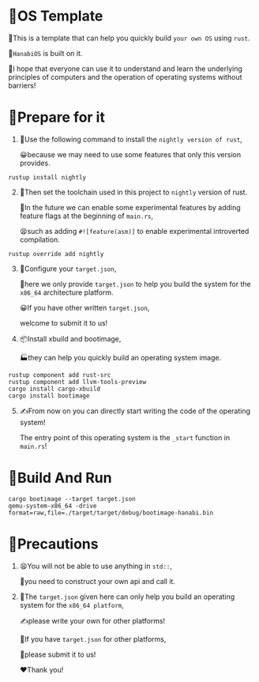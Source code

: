 # 🌠OS Template

<p>🔧This is a template that can help you quickly build <code>your own OS</code> using <code>rust</code>.</p>
<p>🦀<code>HanabiOS</code> is built on it.</p>
<p>🙏I hope that everyone can use it to understand and learn the underlying principles of computers and the operation of operating systems without barriers!</p>

# 📕Prepare for it

1. <p>🌙Use the following command to install the <code>nightly version of rust</code>,</p><p>😀because we may need to use some features that only this version provides.</p>

```shell
rustup install nightly
```

2. <p>🔧Then set the toolchain used in this project to <code>nightly</code> version of rust.</p><p>🔭In the future we can enable some experimental features by adding feature flags at the beginning of <code>main.rs</code>,</p><p>😫such as adding <code>#![feature(asm)]</code> to enable experimental introverted compilation.</p>

```shell
rustup override add nightly
```

3. <p>🔧Configure your <code>target.json</code>,</p><p>📜here we only provide <code>target.json</code> to help you build the system for the <code>x86_64</code> architecture platform.</p><p>😀If you have other written <code>target.json</code>,</p><p>welcome to submit it to us!</p>

4. <p>📦Install xbuild and bootimage,</p><p>🏭they can help you quickly build an operating system image.</p>

```shell
rustup component add rust-src
rustup component add llvm-tools-preview
cargo install cargo-xbuild
cargo install bootimage
```

5. <p>✍From now on you can directly start writing the code of the operating system!</p><p>The entry point of this operating system is the <code>_start</code> function in <code>main.rs</code>!</p>

# 🏃‍Build And Run

```shell
cargo bootimage --target target.json
qemu-system-x86_64 -drive format=raw,file=./target/target/debug/bootimage-hanabi.bin
```

# 🛑Precautions

1. <p>😫You will not be able to use anything in <code>std::</code>, </p><p>🔨you need to construct your own api and call it.</p>
2. <p>📜The <code>target.json</code> given here can only help you build an operating system for the <code>x86_64 platform</code>,</p><p>✍please write your own for other platforms!</p><p>🤝If you have <code>target.json</code> for other platforms,</p><p>🤣please submit it to us!</p><p>❤Thank you!</p>
